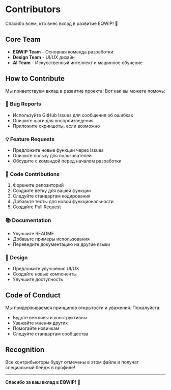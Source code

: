 # Contributors

Спасибо всем, кто внес вклад в развитие EQWIP! 🎉

## Core Team

- **EQWIP Team** - Основная команда разработки
- **Design Team** - UI/UX дизайн
- **AI Team** - Искусственный интеллект и машинное обучение

## How to Contribute

Мы приветствуем вклад в развитие проекта! Вот как вы можете помочь:

### 🐛 Bug Reports
- Используйте GitHub Issues для сообщения об ошибках
- Опишите шаги для воспроизведения
- Приложите скриншоты, если возможно

### 💡 Feature Requests
- Предложите новые функции через Issues
- Опишите пользу для пользователей
- Обсудите с командой перед началом разработки

### 🔧 Code Contributions
1. Форкните репозиторий
2. Создайте ветку для вашей функции
3. Следуйте стандартам кодирования
4. Добавьте тесты для новой функциональности
5. Создайте Pull Request

### 📚 Documentation
- Улучшите README
- Добавьте примеры использования
- Переведите документацию на другие языки

### 🎨 Design
- Предложите улучшения UI/UX
- Создайте новые компоненты
- Улучшите доступность

## Code of Conduct

Мы придерживаемся принципов открытости и уважения. Пожалуйста:

- Будьте вежливы и конструктивны
- Уважайте мнения других
- Помогайте новичкам
- Следуйте стандартам сообщества

## Recognition

Все контрибьюторы будут отмечены в этом файле и получат специальный бейдж в профиле!

---

**Спасибо за ваш вклад в EQWIP!** 🙏
